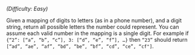 _(Difficulty: Easy)_

Given a mapping of digits to letters (as in a phone number), and a digit string, return all possible letters the number could represent. You can assume each valid number in the mapping is a single digit.
For example if `{“2”: [“a”, “b”, “c”], 3: [“d”, “e”, “f”], …}` then `“23”` should return `[“ad”, “ae”, “af”, “bd”, “be”, “bf”, “cd”, “ce”, “cf"]`.
